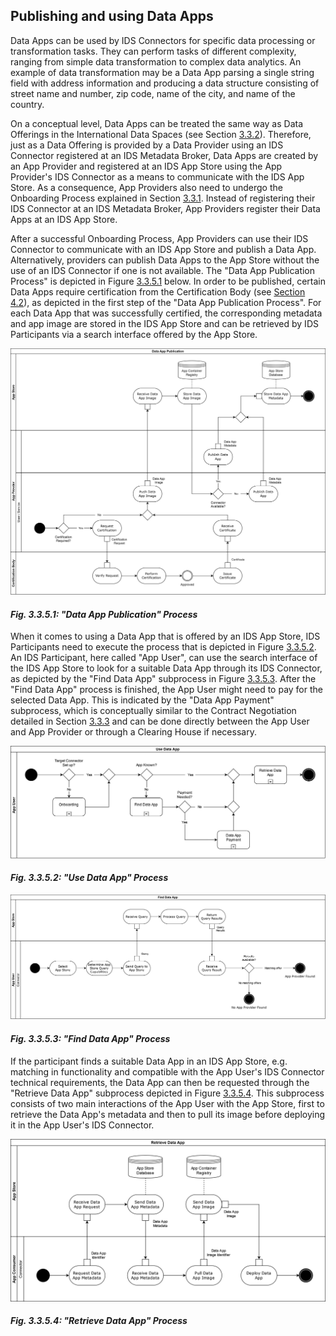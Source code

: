 ## Publishing and using Data Apps

Data Apps can be used by IDS Connectors for specific data processing or transformation tasks. They can perform tasks of different complexity, ranging from simple data transformation to complex data analytics. An example of data transformation may be a Data App parsing a single string field with address information and producing a data structure consisting of street name and number, zip code, name of the city, and name of the country.

On a conceptual level, Data Apps can be treated the same way as Data Offerings in the International Data Spaces (see Section [3.3.2](3_3_2_Data_Offering.md)). Therefore, just as a Data Offering is provided by a Data Provider using an IDS Connector registered at an IDS Metadata Broker, Data Apps are created by an App Provider and registered at an IDS App Store using the App Provider's IDS Connector as a means to communicate with the IDS App Store. As a consequence, App Providers also need to undergo the Onboarding Process explained in Section [3.3.1](3_3_1_Onboarding.md). Instead of registering their IDS Connector at an IDS Metadata Broker, App Providers register their Data Apps at an IDS App Store.

After a successful Onboarding Process, App Providers can use their IDS Connector to communicate with an IDS App Store and publish a Data App. Alternatively, providers can publish Data Apps to the App Store without the use of an IDS Connector if one is not available. The "Data App Publication Process" is depicted in Figure [3.3.5.1](#PublishingDataApp) below. In order to be published, certain Data Apps require certification from the Certification Body (see [Section 4.2](../../4_Perspectives_of_the_Reference_Architecture_Model/4_2_Certification_Perspective)), as depicted in the first step of the "Data App Publication Process". For each Data App that was successfully certified, the corresponding metadata and app image are stored in the IDS App Store and can be retrieved by IDS Participants via a search interface offered by the App Store.

![PublishingDataApp](./media/data-app-publication-process.png)
#### _Fig. 3.3.5.1: "Data App Publication" Process_

When it comes to using a Data App that is offered by an IDS App Store, IDS Participants need to execute the process that is depicted in Figure [3.3.5.2](#UseDataApp). An IDS Participant, here called "App User", can use the search interface of the IDS App Store to look for a suitable Data App through its IDS Connector, as depicted by the "Find Data App" subprocess in Figure [3.3.5.3](#FindDataApp). After the "Find Data App" process is finished, the App User might need to pay for the selected Data App. This is indicated by the "Data App Payment" subprocess, which is conceptually similar to the Contract Negotiation detailed in Section [3.3.3](3_3_3_Contract_Negotiation.md) and can be done directly between the App User and App Provider or through a Clearing House if necessary.

![UseDataApp](./media/use-data-app-process.png)
#### _Fig. 3.3.5.2: "Use Data App" Process_

![FindDataApp](./media/find-data-app-process.png)
#### _Fig. 3.3.5.3: "Find Data App" Process_

If the participant finds a suitable Data App in an IDS App Store, e.g. matching in functionality and compatible with the App User's IDS Connector technical requirements, the Data App can then be requested through the "Retrieve Data App" subprocess depicted in Figure [3.3.5.4](#RetrieveDataApp). This subprocess consists of two main interactions of the App User with the App Store, first to retrieve the Data App's metadata and then to pull its image before deploying it in the App User's IDS Connector. 

![RetrieveDataApp](./media/retrieve-data-app-process.png)
#### _Fig. 3.3.5.4: "Retrieve Data App" Process_
